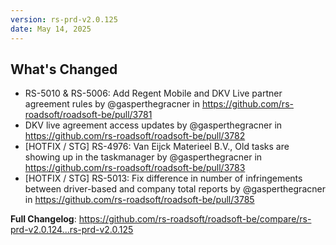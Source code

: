 ```yaml
---
version: rs-prd-v2.0.125
date: May 14, 2025
---
```


## What's Changed
* RS-5010 & RS-5006: Add Regent Mobile and DKV Live partner agreement rules by @gasperthegracner in https://github.com/rs-roadsoft/roadsoft-be/pull/3781
* DKV live agreement access updates by @gasperthegracner in https://github.com/rs-roadsoft/roadsoft-be/pull/3782
* [HOTFIX / STG] RS-4976: Van Eijck Materieel B.V., Old tasks are showing up in the taskmanager  by @gasperthegracner in https://github.com/rs-roadsoft/roadsoft-be/pull/3783
* [HOTFIX / STG] RS-5013: Fix difference in number of infringements between driver-based and company total reports by @gasperthegracner in https://github.com/rs-roadsoft/roadsoft-be/pull/3785


**Full Changelog**: https://github.com/rs-roadsoft/roadsoft-be/compare/rs-prd-v2.0.124...rs-prd-v2.0.125